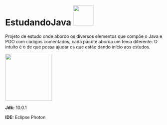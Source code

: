 # EstudandoJava <img src="http://logodatabases.com/wp-content/uploads/2012/03/java-logo-large.png" height="65">

Projeto de estudo onde abordo os diversos elementos que compõe o Java e POO com códigos comentados, cada pacote aborda um tema diferente. O intuíto é o de que possa ajudar os que estão dando início aos estudos.

<img src="http://ericsteinborn.com/github-for-cats/img/ironcat.png" height="150">

**Jdk:** 10.0.1

**IDE:** Eclipse Photon

